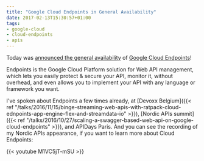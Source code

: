 ```yaml
---
title: "Google Cloud Endpoints in General Availability"
date: 2017-02-13T15:30:57+01:00
tags:
- google-cloud
- cloud-endpoints
- apis
---
```


Today was [announced the general availability](http://cloudplatform.googleblog.com/2017/02/Google-Cloud-Endpoints-now-GA-a-fast-scalable-API-gateway.html) of [Google Cloud Endpoints](https://cloud.google.com/endpoints/)!

Endpoints is the Google Cloud Platform solution for Web API management, which lets you easily protect & secure your API, monitor it, without overhead, and even allows you to implement your API with any language or framework you want.

I've spoken about Endpoints a few times already, at [Devoxx Belgium]({{< ref "/talks/2016/11/15/binge-streaming-web-apis-with-ratpack-cloud-ednpoints-app-engine-flex-and-streamdata-io" >}}), [Nordic APIs summit]({{< ref "/talks/2016/10/27/scaling-a-swagger-based-web-api-on-google-cloud-endpoints" >}}), and APIDays Paris. And you can see the recording of my Nordic APIs appearance, if you want to learn more about Cloud Endpoints:

{{< youtube M1VC5jT-mSU >}}
